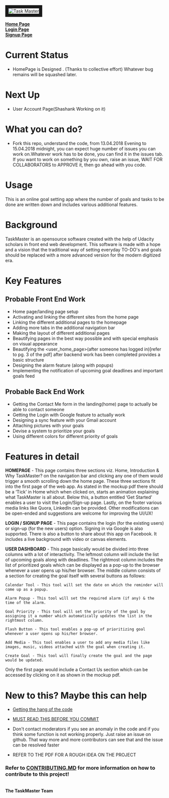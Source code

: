 <img src="https://image.ibb.co/kkGpRc/Task_Master.png" alt="Task Master" border="10">

<a href="https://udacityfrontendscholarship.github.io/task-master/"><b>Home Page</b></a>
<br>
<a href="https://udacityfrontendscholarship.github.io/task-master/login.html"><b>Login Page</b></a>
<br>
<a href="https://udacityfrontendscholarship.github.io/task-master/signup.html"><b>Signup Page</b></a>

# Current Status

- HomePage is Designed . (Thanks to collective effort) Whatever bug remains will be squashed later.
# Next Up

- User Account Page(Shashank Working on it)

# What you can do?

- Fork this repo, understand the code, from 13.04.2018 Evening to 15.04.2018 midnight, you can expect huge number of issues you can work on.Whatever work has to be done, you can find it in the issues tab. If you want to work on something by you own, raise an issue, WAIT FOR COLLABORATORS to APPROVE it, then go ahead with you code.



# Usage
This is an online goal setting app where the number of goals and tasks to be done are written down and includes various additional features.

# Background
TaskMaster is an opensource software created with the help of Udacity scholars in front end web development. This software is made with a hope and a vision that the traditional way of setting everyday TO-DO's and goals should be replaced with a more advanced version for the modern digitized era.

# Key Features


## Probable Front End Work

 - Home page/landing page setup
 - Activating and linking the different sites from the home page
 - Linking the different additional pages to the homepage
 - Adding more tabs in the additional navigation bar
 - Making the layout of different additional pages
 - Beautifying pages in the best way possible and with special emphasis on visual appearance
 - Beautifying the <user_home_page>(after someone has logged in)[refer to pg. 3 of the pdf] after backend work has been completed
   provides a basic structure
 - Designing the alarm feature (along with popups)
 - Implementing the notification of upcoming goal deadlines and important goals feed

## Probable Back End Work

- Getting the Contact Me form in the landing(home) page to actually be able to contact someone
- Getting the Login with Google feature to actually work
- Designing a sync feature with your Gmail account
- Attaching pictures with your goals
- Devise a system to prioritize your goals
- Using different colors for different priority of goals

# Features in detail


<b>HOMEPAGE</b> - This page contains three sections viz. Home, Introduction & Why TaskMaster? on the navigation bar and clicking any one of them would trigger a smooth scrolling down the home page. These three sections fit into the first page of the web app. As stated in the mockup pdf there should be a ‘Tick’ in Home which when clicked on, starts an animation explaining what TaskMaster is all about. Below this, a button entitled ‘Get Started’ enables a user to visit the Login/Sign-up page. Lastly, on the footer various media links like Quora, LinkedIn can be provided.
Other modifications can be open-ended and suggestions are welcome for improving the UI/UX!

<b>LOGIN / SIGNUP PAGE</b> - This page contains the login (for the existing users) or sign-up (for the new users) option. Signing in via Google is also supported. There is also a button to share about this app on Facebook. It includes a live background with video or canvas elements.


<b>USER DASHBOARD</b> - This page basically would be divided into three columns with a lot of interactivity. The leftmost column will include the list of upcoming goals along with deadlines. The rightmost column includes the list of prioritized goals which can be displayed as a pop-up to the browser whenever a user opens up his/her browser. The middle column consists of a section for creating the goal itself with several buttons as follows:

    Calendar Tool - This tool will set the date on which the reminder will come up as a popup.

    Alarm Popup - This tool will set the required alarm (if any) & the time of the alarm.

    Goal Priority - This tool will set the priority of the goal by assigning it a number which automatically updates the list in the
    rightmost column.

    Flash Button - This tool enables a pop-up of prioritizing goal whenever a user opens up his/her browser.

    Add Media - This tool enables a user to add any media files like images, music, videos attached with the goal when creating it.

    Create Goal - This tool will finally create the goal and the page would be updated.

Only the first page would include a Contact Us section which can be accessed by clicking on it as shown in the mockup pdf.


# New to this? Maybe this can help

   - <a href="https://gist.github.com/Rajrox97/02e3b2e3c6ef8a356106b65ad02e183a">Getting the hang of the code</a>
   - <a href="https://gist.github.com/Rajrox97/af2508ec2523d85bc43f1eb080ce5985">MUST READ THIS BEFORE YOU COMMIT</a>
   - Don't contact moderators if you see an anomaly in the code and if you think some function is not working properly. Just raise an
     issue on github. That way more and more contributors can see that and the issue can be resolved faster

   - REFER TO THE PDF FOR A ROUGH IDEA ON THE PROJECT

### Refer to <a href="CONTRIBUTING.md">CONTRIBUTING.MD</a> for more information on how to contribute to this project!
<br>
<b>The TaskMaster Team</b>
